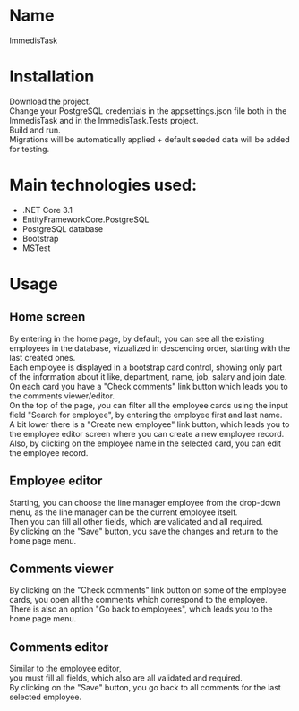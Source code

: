 # Name 
ImmedisTask

# Installation
Download the project.  
Change your PostgreSQL credentials in the appsettings.json file both in the ImmedisTask and in the ImmedisTask.Tests project.  
Build and run.  
Migrations will be automatically applied + default seeded data will be added for testing.

# Main technologies used:
* .NET Core 3.1
* EntityFrameworkCore.PostgreSQL
* PostgreSQL database
* Bootstrap
* MSTest

# Usage

## Home screen
By entering in the home page, by default, you can see all the existing employees in the database, vizualized in descending order, starting with the last created ones.  
Each employee is displayed in a bootstrap card control, showing only part of the information about it like, department, name, job, salary and join date.  
On each card you have a "Check comments" link button which leads you to the comments viewer/editor.  
On the top of the page, you can filter all the employee cards using the input field "Search for employee", by entering the employee first and last name.  
A bit lower there is a "Create new employee" link button, which leads you to the employee editor screen where you can create a new employee record.  
Also, by clicking on the employee name in the selected card, you can edit the employee record.

## Employee editor
Starting, you can choose the line manager employee from the drop-down menu, as the line manager can be the current employee itself.  
Then you can fill all other fields, which are validated and all required.  
By clicking on the "Save" button, you save the changes and return to the home page menu.

## Comments viewer
By clicking on the "Check comments" link button on some of the employee cards, you open all the comments which correspond to the employee.  
There is also an option "Go back to employees", which leads you to the home page menu.

## Comments editor
Similar to the employee editor,   
you must fill all fields, which also are all validated and required.  
By clicking on the "Save" button, you go back to all comments for the last selected employee.




